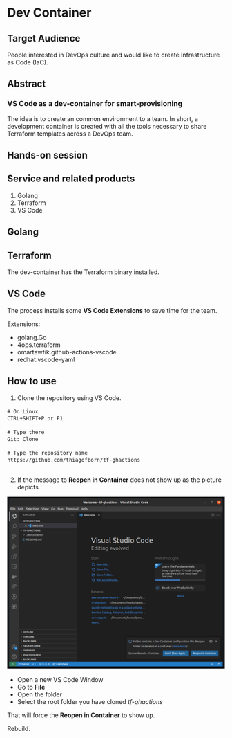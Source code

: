 # Dev Container 

## Target Audience

People interested in DevOps culture and would like to create Infrastructure as Code (IaC).

## Abstract
### VS Code as a dev-container for smart-provisioning

The idea is to create an common environment to a team. In short, a development container is created with all the tools necessary to share Terraform templates across a DevOps team.

## Hands-on session

## Service and related products

1. Golang 
2. Terraform
3. VS Code 

## Golang



## Terraform 

The dev-container has the Terraform binary installed.

## VS Code 

The process installs some **VS Code Extensions** to save time for the team.

Extensions:
- golang.Go
- 4ops.terraform
- omartawfik.github-actions-vscode
- redhat.vscode-yaml

## How to use

1. Clone the repository using VS Code.

```
# On Linux
CTRL+SHIFT+P or F1

# Type there
Git: Clone

# Type the repository name
https://github.com/thiagofborn/tf-ghactions
 
```

2. If the message to **Reopen in Container** does not show up as the picture depicts

![Open](media/reopen-in-container-01.png)

* Open a new VS Code Window
* Go to **File** 
* Open the folder
* Select the root folder you have cloned *tf-ghactions*

That will force the **Reopen in Container** to show up.

Rebuild.